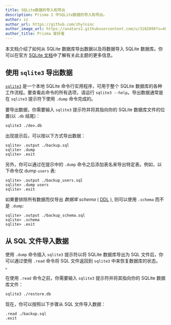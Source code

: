 ```yaml
---
title: SQLite数据的导入和导出
description: Prisma 2 中SQLite数据的导入和导出。
author: zz
author_url: https://github.com/zhylninc
author_image_url: https://avatars2.githubusercontent.com/u/3182099?s=400&v=4
author_title: Prisma 爱好者
---
```


本文档介绍了如何从 SQLite 数据库导出数据以及将数据导入 SQLite 数据库。你可以在官方 [SQLite 文档](https://www.sqlitetutorial.net/sqlite-dump/)中了解有关此主题的更多信息。

## 使用 `sqlite3` 导出数据

[`sqlite3`](https://www.sqlite.org/cli.html) 是一个本地 SQLite 命令行实用程序，可用于整个 SQLite 数据库的各种工作流程。要查看此命令的所有选项，请运行 `sqlite3 --help`。导出数据通常是在 `sqlite3` 提示符下使用 `.dump` 命令完成的。

要导出数据，你需要输入 `sqlite3` 提示符并将其指向你的 SQLite 数据库文件的位置(以 `.db` 结尾)：

```
sqlite3 ./dev.db
```

出现提示后，可以按以下方式导出数据：

```
sqlite> .output ./backup.sql
sqlite> .dump
sqlite> .exit
```

另外，你可以通过在提示中的 `.dump` 命令之后添加表名来导出特定表。例如，以下命令仅 dump `users` 表:

```
sqlite> .output ./backup_users.sql
sqlite> .dump users
sqlite> .exit
```

如果要排除所有数据而仅导出 _数据库 schema_ ( [DDL](https://en.wikipedia.org/wiki/Data_definition_language) ), 则可以使用 `.schema` 而不是 `.dump`:

```
sqlite> .output ./backup_schema.sql
sqlite> .schema
sqlite> .exit
```

## 从 SQL 文件导入数据

使用 `.dump` 命令插入 `sqlite3` 提示符以将 SQLite 数据库导出为 SQL 文件后，你可以通过使用 `.read` 命令将 SQL 文件返回到 `sqlite3` 中来恢复数据库的状态。 。

在使用 `.read` 命令之前，你需要输入 `sqlite3` 提示符并将其指向你的 SQLite 数据库文件：

```
sqlite3 ./restore.db
```

现在，你可以按照以下步骤从 SQL 文件导入数据：

```
.read ./backup.sql
.exit
```
